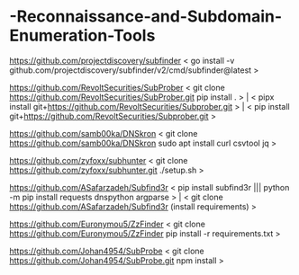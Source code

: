 # -Reconnaissance-and-Subdomain-Enumeration-Tools

https://github.com/projectdiscovery/subfinder < go install -v github.com/projectdiscovery/subfinder/v2/cmd/subfinder@latest >

https://github.com/RevoltSecurities/SubProber < git clone https://github.com/RevoltSecurities/SubProber.git  pip install . > | < pipx install git+https://github.com/RevoltSecurities/Subprober.git > | < pip install git+https://github.com/RevoltSecurities/Subprober.git >

https://github.com/samb00ka/DNSkron < git clone https://github.com/samb00ka/DNSkron sudo apt install curl csvtool jq >

https://github.com/zyfoxx/subhunter < git clone https://github.com/zyfoxx/subhunter.git ./setup.sh >

https://github.com/ASafarzadeh/Subfind3r < pip install subfind3r ||| python -m pip install requests dnspython argparse > | < git clone https://github.com/ASafarzadeh/Subfind3r (install requirements) >

https://github.com/Euronymou5/ZzFinder < git clone https://github.com/Euronymou5/ZzFinder pip install -r requirements.txt >

https://github.com/Johan4954/SubProbe < git clone https://github.com/Johan4954/SubProbe.git npm install >
